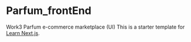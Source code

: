 # Parfum_frontEnd
Work3 Parfum e-commerce marketplace (UI)
This is a starter template for [Learn Next.js](https://nextjs.org/learn).
